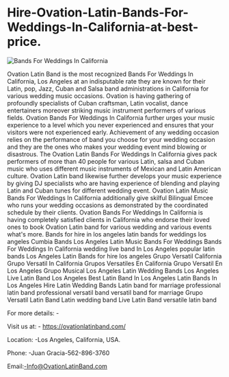 # Hire-Ovation-Latin-Bands-For-Weddings-In-California-at-best-price.
![Bands For Weddings In California](https://user-images.githubusercontent.com/91527248/156880937-cb87a720-b34a-43ff-a847-b59413753593.jpg)


Ovation Latin Band is the most recognized Bands For Weddings In California, Los Angeles at an indisputable rate they are known for their Latin, pop, Jazz, Cuban and Salsa band administrations in California for various wedding music occasions. Ovation is having gathering of profoundly specialists of Cuban craftsman, Latin vocalist, dance entertainers moreover striking music instrument performers of various fields.
Ovation Bands For Weddings In California further urges your music experience to a level which you never experienced and ensures that your visitors were not experienced early. Achievement of any wedding occasion relies on the performance of band you choose for your wedding occasion and they are the ones who makes your wedding event mind blowing or disastrous.
The Ovation Latin Bands For Weddings In California gives pack performers of more than 40 people for various Latin, salsa and Cuban music who uses different music instruments of Mexican and Latin American culture. Ovation Latin band likewise further develops your music experience by giving DJ specialists who are having experience of blending and playing Latin and Cuban tunes for different wedding event. Ovation Latin Music Bands For Weddings In California additionally give skilful Bilingual Emcee who runs your wedding occasions as demonstrated by the coordinated schedule by their clients.
Ovation Bands For Weddings In California is having completely satisfied clients in California who endorse their loved ones to book Ovation Latin band for various wedding and various events what's more.
Bands for hire in los angeles
latin bands for weddings los angeles
Cumbia Bands Los Angeles
Latin Music Bands For Weddings
Bands For Weddings In California
wedding live band In Los Angeles
popular latin bands Los Angeles
Latin Bands for hire los angeles
Grupo Versatil California
Grupo Versatil In California
Grupos Versatiles En California
Grupo Versatil En Los Angeles
Grupo Musical Los Angeles
Latin Wedding Bands Los Angeles
Live Latin Band Los Angeles
Best Latin Band In Los Angeles
Latin Bands In Los Angeles
Hire Latin Wedding Bands
Latin band for marriage
professional latin band
professional versatil band
versatil band for marriage
Grupo Versatil
Latin Band
Latin wedding band
Live Latin Band
versatile latin band

For more details: -

Visit us at: - https://ovationlatinband.com/

Location: -Los Angeles, California, USA.

Phone: -Juan Gracia-562-896-3760

Email:-Info@OvationLatinBand.com

